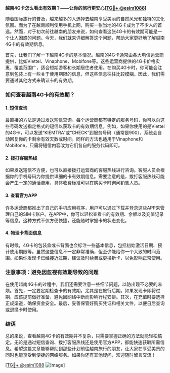 **越南4G卡怎么看出有效期？——让你的旅行更安心[[TG💪+ @esim1088](https://t.me/s/esim1088)]**

随着国际旅行的普及，越来越多的人选择去越南享受美丽的自然风光和独特的文化氛围。而为了在越南顺利使用手机上网，购买一张当地的4G卡成为了不少人的首选。然而，对于初次前往越南的朋友来说，如何查看这张4G卡的有效期可能是一个让人困惑的问题。今天，我们就来详细解答这个问题，帮助大家更好地了解越南4G卡的有效期信息。

首先，让我们了解一下越南4G卡的基本情况。越南的4G卡通常由各大电信运营商提供，比如Viettel、Vinaphone、Mobifone等。这些运营商提供的4G卡价格实惠，覆盖范围广，适合短期游客和长期居住者使用。在购买4G卡时，你可能会注意到包装上有一些关于使用期限的信息，但这些信息往往比较模糊。因此，我们需要通过其他方式来确认卡的有效期。

### 如何查看越南4G卡的有效期？

#### 1. **短信查询**
最直接的方法是通过发送短信查询。每个运营商都有特定的服务号码，你可以向这些号码发送指定格式的短信以获取卡的有效期信息。例如，如果你使用的是Viettel的4G卡，可以发送“KIEMTRA”或“CHECK”到服务号码（通常是900），系统会自动回复你的卡剩余有效天数或时间。同样的方法也适用于Vinaphone和Mobifone，只需将短信内容改为它们各自的服务代码即可。

#### 2. **拨打客服热线**
如果发送短信不方便，也可以直接拨打运营商的客服热线进行咨询。客服人员会根据你的手机号码为你提供详细的卡有效期信息。需要注意的是，拨打客服热线可能会产生一定的通话费用，具体收费标准可以在购买卡时询问销售人员。

#### 3. **查看官方APP**
许多运营商都推出了自己的手机应用程序，用户可以通过下载并登录这些APP来管理自己的SIM卡账户。在APP中，你可以轻松查看卡的有效期、余额以及充值记录等信息。这种方式不仅方便快捷，还能随时掌握卡的状态变化。

#### 4. **物理卡背面信息**
有时候，4G卡的包装盒或卡背面也会标注一些基本信息，包括初始激活日期、预计使用期限等。虽然这些信息不一定非常准确，但至少能给你一个大致的时间范围。如果你发现卡已经接近过期，建议及时续费或更换新卡，以免影响正常使用。

### 注意事项：避免因忽视有效期导致的问题

在使用越南4G卡的过程中，我们还需要注意一些细节问题，以防出现不必要的麻烦。首先，一定要定期检查卡的有效期，尤其是在旅行后期。如果发现卡即将过期，应该提前做好准备，避免因网络中断而影响行程安排。其次，在充值时要选择正规渠道，确保资金安全。最后，妥善保管好购买凭证和相关文件，以便日后查询或退换卡时使用。

### 结语

总的来说，查看越南4G卡的有效期并不复杂，只需要掌握正确的方法就能轻松搞定。无论是通过短信查询、拨打客服热线还是使用官方APP，都能快速获取所需信息。希望这篇文章能够帮助到那些计划前往越南旅行的朋友，让大家在享受美景的同时也能享受到便捷的网络服务。如果你还有其他疑问，欢迎随时留言交流！

[[TG💪+ @esim1088](https://t.me/s/esim1088) ![Image](https://i.postimg.cc/4NQfJmqS/Snipaste-2025-05-13-00-14-12.png)]